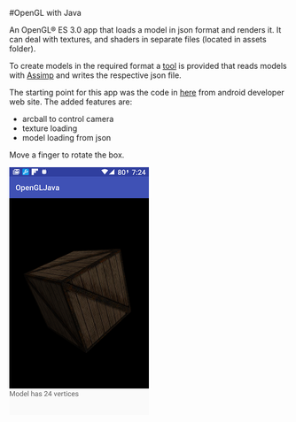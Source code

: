 #OpenGL with Java 

An OpenGL® ES 3.0 app that loads a model in json format and renders it. It can deal with textures, and shaders in separate files (located in assets folder).

To create models in the required format  a [tool](https://github.com/lighthouse3d/Demos-and-Tools/tree/master/Assimp2JSON) is provided that reads models with [Assimp](http://www.assimp.org/) and writes the respective json file.

The starting point for this app was the code in [here](https://developer.android.com/training/graphics/opengl/index.html) from android developer web site. The added features are: 
* arcball to control camera
* texture loading
* model loading from json

Move a finger to rotate the box.

![screenshot](opengljava.png)